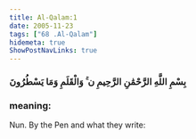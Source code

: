 ```yaml
---
title: Al-Qalam:1
date: 2005-11-23
tags: ["68 .Al-Qalam"]
hidemeta: true 
ShowPostNavLinks: true 
---
```

### بِسْمِ اللَّهِ الرَّحْمَٰنِ الرَّحِيمِ ن ۚ وَالْقَلَمِ وَمَا يَسْطُرُونَ
### meaning: 
Nun. By the Pen and what they write:
